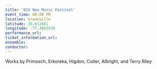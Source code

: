 ```yaml
---
title: 'ECU New Music Festival'
event_time: 08:00 PM
location: Greenville
latitude: 35.612661
longitude: -77.3663538
performance_url:
ticket_information_url:
ensemble:
conductor:
---
```

<p>Works by Primosch, Erkoreka, Higdon, Cutler, Albright, and Terry Riley</p>